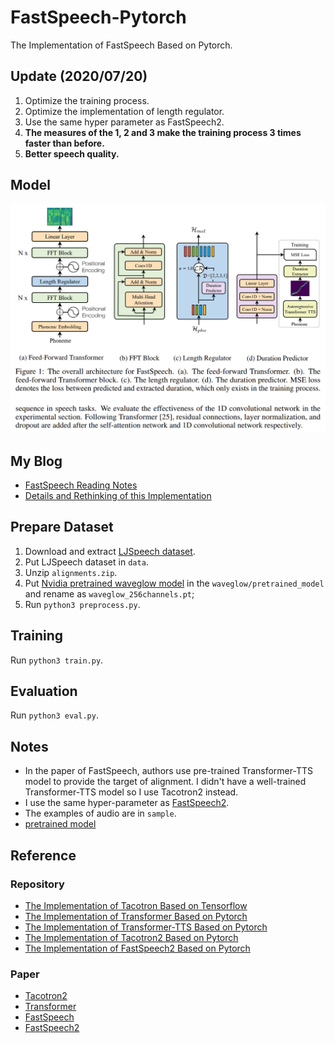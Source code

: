 # FastSpeech-Pytorch
The Implementation of FastSpeech Based on Pytorch.

## Update (2020/07/20)
1. Optimize the training process.
2. Optimize the implementation of length regulator.
3. Use the same hyper parameter as FastSpeech2.
4. **The measures of the 1, 2 and 3 make the training process 3 times faster than before.**
5. **Better speech quality.**

## Model
<div style="text-align: center">
    <img src="img/fastspeech_structure.png" style="max-width:100%;">
</div>

## My Blog
- [FastSpeech Reading Notes](https://zhuanlan.zhihu.com/p/67325775)
- [Details and Rethinking of this Implementation](https://zhuanlan.zhihu.com/p/67939482)

## Prepare Dataset
1. Download and extract [LJSpeech dataset](https://keithito.com/LJ-Speech-Dataset/).
2. Put LJSpeech dataset in `data`.
3. Unzip `alignments.zip`.
4. Put [Nvidia pretrained waveglow model](https://drive.google.com/file/d/1WsibBTsuRg_SF2Z6L6NFRTT-NjEy1oTx/view?usp=sharing) in the `waveglow/pretrained_model` and rename as `waveglow_256channels.pt`;
5. Run `python3 preprocess.py`.

## Training
Run `python3 train.py`.

## Evaluation
Run `python3 eval.py`.

## Notes
- In the paper of FastSpeech, authors use pre-trained Transformer-TTS model to provide the target of alignment. I didn't have a well-trained Transformer-TTS model so I use Tacotron2 instead.
- I use the same hyper-parameter as [FastSpeech2](https://arxiv.org/abs/2006.04558).
- The examples of audio are in `sample`.
- [pretrained model](https://drive.google.com/file/d/1vMrKtbjPj9u_o3Y-8prE6hHCc6Yj4Nqk/view?usp=sharing)

## Reference

### Repository
- [The Implementation of Tacotron Based on Tensorflow](https://github.com/keithito/tacotron)
- [The Implementation of Transformer Based on Pytorch](https://github.com/jadore801120/attention-is-all-you-need-pytorch)
- [The Implementation of Transformer-TTS Based on Pytorch](https://github.com/xcmyz/Transformer-TTS)
- [The Implementation of Tacotron2 Based on Pytorch](https://github.com/NVIDIA/tacotron2)
- [The Implementation of FastSpeech2 Based on Pytorch](https://github.com/ming024/FastSpeech2)

### Paper
- [Tacotron2](https://arxiv.org/abs/1712.05884)
- [Transformer](https://arxiv.org/abs/1706.03762)
- [FastSpeech](https://arxiv.org/abs/1905.09263)
- [FastSpeech2](https://arxiv.org/abs/2006.04558)